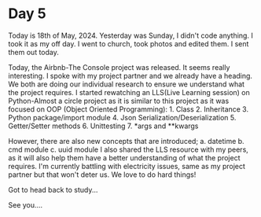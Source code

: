 # Day 5

Today is 18th of May, 2024. Yesterday was Sunday, I didn't code anything. I took it as my off day. I went to church, took photos and edited them. I sent them out today.

Today, the Airbnb-The Console project was released. It seems really interesting. I spoke with my project partner and we already have a heading. We both are doing our individual research to ensure we understand what the project requires. I started rewatching an LLS(Live Learning session) on Python-Almost a circle project as it is similar to this project as it was focused on OOP (Object Oriented Programming): 1. Class 2. Inheritance 3. Python package/import module 4. Json Serialization/Deserialization 5. Getter/Setter methods 6. Unittesting 7. \*args and \*\*kwargs

However, there are also new concepts that are introduced;
a. datetime
b. cmd module
c. uuid module
I also shared the LLS resource with my peers, as it will also help them have a better understanding of what the project requires. I'm currently battling with electricity issues, same as my project partner but that won't deter us. We love to do hard things!

Got to head back to study...

See you....
